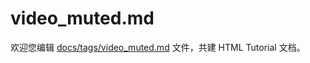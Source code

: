 video_muted.md
===

欢迎您编辑 <a target="__blank" href="https://github.com/jaywcjlove/html-tutorial/blob/main/docs/tags/video_muted.md">docs/tags/video_muted.md</a> 文件，共建 HTML Tutorial 文档。